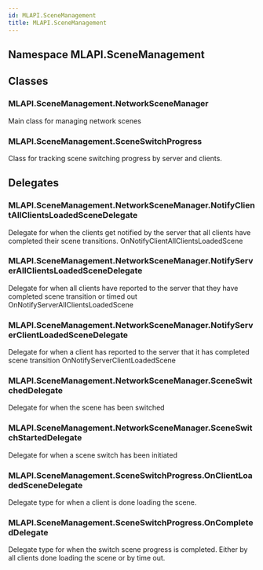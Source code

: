 ```yaml
---  
id: MLAPI.SceneManagement  
title: MLAPI.SceneManagement  
---
```


## Namespace MLAPI.SceneManagement

<div class="markdown level0 summary">

</div>

<div class="markdown level0 conceptual">

</div>

<div class="markdown level0 remarks">

</div>

## Classes

### MLAPI.SceneManagement.NetworkSceneManager

<div class="section">

Main class for managing network scenes

</div>

### MLAPI.SceneManagement.SceneSwitchProgress

<div class="section">

Class for tracking scene switching progress by server and clients.

</div>

## Delegates

### MLAPI.SceneManagement.NetworkSceneManager.NotifyClientAllClientsLoadedSceneDelegate

<div class="section">

Delegate for when the clients get notified by the server that all
clients have completed their scene transitions.
OnNotifyClientAllClientsLoadedScene

</div>

### MLAPI.SceneManagement.NetworkSceneManager.NotifyServerAllClientsLoadedSceneDelegate

<div class="section">

Delegate for when all clients have reported to the server that they have
completed scene transition or timed out
OnNotifyServerAllClientsLoadedScene

</div>

### MLAPI.SceneManagement.NetworkSceneManager.NotifyServerClientLoadedSceneDelegate

<div class="section">

Delegate for when a client has reported to the server that it has
completed scene transition OnNotifyServerClientLoadedScene

</div>

### MLAPI.SceneManagement.NetworkSceneManager.SceneSwitchedDelegate

<div class="section">

Delegate for when the scene has been switched

</div>

### MLAPI.SceneManagement.NetworkSceneManager.SceneSwitchStartedDelegate

<div class="section">

Delegate for when a scene switch has been initiated

</div>

### MLAPI.SceneManagement.SceneSwitchProgress.OnClientLoadedSceneDelegate

<div class="section">

Delegate type for when a client is done loading the scene.

</div>

### MLAPI.SceneManagement.SceneSwitchProgress.OnCompletedDelegate

<div class="section">

Delegate type for when the switch scene progress is completed. Either by
all clients done loading the scene or by time out.

</div>
